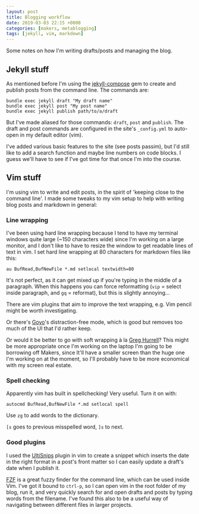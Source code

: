 ```yaml
---
layout: post
title: Blogging workflow
date: 2019-03-03 22:15 +0000
categories: [makers, metablogging]
tags: [jekyll, vim, markdown]
---
```


Some notes on how I'm writing drafts/posts and managing the blog.

## Jekyll stuff

As mentioned before I'm using the [jekyll-compose] gem to create and publish
posts from the command line. The commands are:

```shell
bundle exec jekyll draft "My draft name"
bundle exec jekyll post "My post name"
bundle exec jekyll publish path/to/a/draft
```

But I've made aliased for those commands: `draft`, `post` and `publish`. The
draft and post commands are configured in the site's `_config.yml` to auto-open
in my default editor (vim).

I've added various basic features to the site (see posts passim), but I'd still
like to add a search function and maybe line numbers on code blocks. I guess
we'll have to see if I've got time for that once I'm into the course.

## Vim stuff

I'm using vim to write and edit posts, in the spirit of 'keeping close to the
command line'. I made some tweaks to my vim setup to help with writing blog
posts and markdown in general:

### Line wrapping

I've been using hard line wrapping because I tend to have my terminal windows
quite large (~150 characters wide) since I'm working on a large monitor, and I
don't like to have to resize the window to get readable lines of text in vim. I
set hard line wrapping at 80 characters for markdown files like this:
```vimscript
au BufRead,BufNewFile *.md setlocal textwidth=80
```

It's not perfect, as it can get mixed up if you're typing in the middle of a
paragraph. When this happens you can force reformatting (`vip` = select inside
paragraph, and `gq` = reformat), but this is slightly annoying...

There are vim plugins that aim to improve the text wrapping, e.g. Vim pencil
might be worth investigating.

Or there's [Goyo]'s distraction-free mode, which is good but removes too much of
the UI that I'd rather keep.

Or would it be better to go with soft wrapping à la [Greg
Hurrell][wincent-static-blog-vid]? This might be more appropriate once I'm
working on the laptop I'm going to be borrowing off Makers, since It'll have a
smaller screen than the huge one I'm working on at the moment, so I'll probably
have to be more economical with my screen real estate.

### Spell checking

Apparently vim has built in spellchecking! Very useful. Turn it on with:

```vimscript
autocmd BufRead,BufNewFile *.md setlocal spell
```

Use `zg` to add words to the dictionary.

`[s` goes to previous misspelled word, `]s` to next.

### Good plugins

I used the [UltiSnips] plugin in vim to create a snippet which inserts the date
in the right format in a post's front matter so I can easily update a draft's
date when I publish it.

[FZF] is a great fuzzy finder for the command line, which can be used inside
Vim. I've got it bound to `ctrl-p`, so I can open vim in the root folder of my
blog, run it, and very quickly search for and open drafts and posts by typing
words from the filename. I've found this also to be a useful way of navigating
between different files in larger projects.

[UltiSnips]:https://github.com/SirVer/ultisnips
[jekyll-compose]:https://github.com/jekyll/jekyll-compose
[wincent-static-blog-vid]:https://www.youtube.com/watch?v=fTyfevqIuJA
[Goyo]:https://github.com/junegunn/goyo.vim
[FZF]:https://github.com/junegunn/fzf
